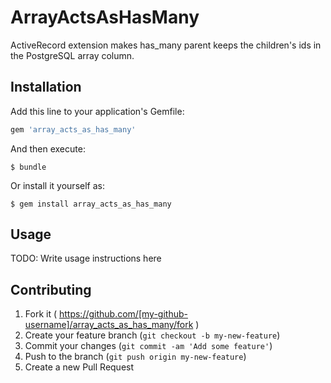 # ArrayActsAsHasMany

ActiveRecord extension makes has_many parent keeps the children's ids in the PostgreSQL array column.

## Installation

Add this line to your application's Gemfile:

```ruby
gem 'array_acts_as_has_many'
```

And then execute:

    $ bundle

Or install it yourself as:

    $ gem install array_acts_as_has_many

## Usage

TODO: Write usage instructions here

## Contributing

1. Fork it ( https://github.com/[my-github-username]/array_acts_as_has_many/fork )
2. Create your feature branch (`git checkout -b my-new-feature`)
3. Commit your changes (`git commit -am 'Add some feature'`)
4. Push to the branch (`git push origin my-new-feature`)
5. Create a new Pull Request
